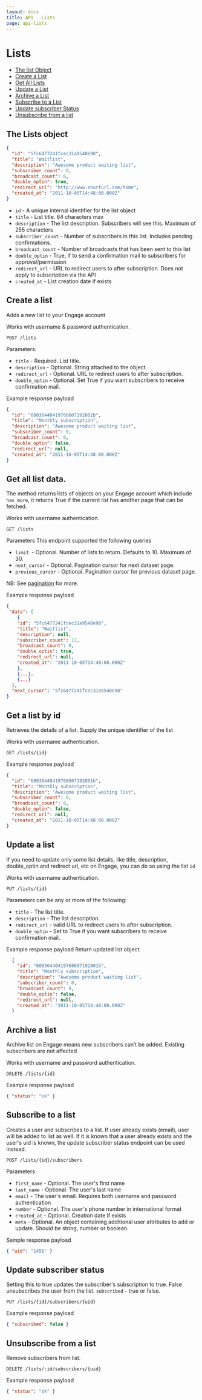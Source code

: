 ```yaml
---
layout: docs
title: API - Lists
page: api-lists
---
```


# Lists

- [The list Object](#the-list-object)
- [Create a List](#create-a-list)
- [Get All Lists](#get-all-list-data)
- [Update a List](#update-a-list)
- [Archive a List](#archive-a-list)
- [Subscribe to a List](#subscribe-to-a-list)
- [Update subscriber Status](#update-subscriber-status)
- [Unsubscribe from a list ](#unsubscribe-from-a-list)


## The Lists object

```json
{
  "id": "5fc6477241fcec31a9548e98",
  "title": "Waitlist",
  "description": "Awesome product waiting list",
  "subscriber_count": 0,
  "broadcast_count": 0,
  "double_optin": true,
  "redirect_url": "http://www.shorturl.com/home",
  "created_at": "2011-10-05T14:48:00.000Z"
}
```

- `id` - A unique internal identifier for the list object
- `title` - List title. 64 characters max
- `description` - The list description. Subscribers will see this. Maximum of 255 characters
- `subscriber_count` - Number of subscribers in this list. Includes pending confirmations.
- `broadcast_count` - Number of broadcasts that has been sent to this list
- `double_optin` - True, if to send a confirmation mail to subscribers for approval/permission
- `redirect_url` - URL to redirect users to after subscription. Does not apply to subscription via the API
- `created_at` - List creation date if exists

## Create a list

Adds a new list to your Engage account

Works with username & password authentication.

```
POST /lists
```

Parameters:

- `title` - Required. List title.
- `description` - Optional. String attached to the object.
- `redirect_url` - Optional. URL to redirect users to after subscription.
- `double_optin` - Optional. Set True if you want subscribers to receive confirmation mail.

Example response payload

```json
{
  "id": "60036440419768607192801b",
  "title": "Monthly subscription",
  "description": "Awesome product waiting list",
  "subscriber_count": 0,
  "broadcast_count": 0,
  "double_optin": false,
  "redirect_url": null,
  "created_at": "2011-10-05T14:48:00.000Z"
}
```

## Get all list data.

The method returns lists of objects on your Engage account which include `has_more`, it returns True if the current list has another page that can be fetched. 

Works with username authentication.
```
GET /lists
```

Parameters
This endpoint supported the following queries

- `limit `- Optional. Number of lists to return. Defaults to 10. Maximum of 30.
- `next_cursor` - Optional. Pagination cursor for next dataset page.
- `previous_cursor` - Optional. Pagination cursor for previous dataset page.

NB: See [pagination](/docs/api/#pagination) for more.


Example response payload
```json
{
 "data": [
    {
    "id": "5fc6477241fcec31a9548e98",
    "title": "Waitlist",
    "description": null,
    "subscriber_count": 12,
    "broadcast_count": 0,
    "double_optin": true,
    "redirect_url": null,
    "created_at": "2011-10-05T14:48:00.000Z"
    },
    {...},
    {...}
  ],
  "next_cursor": "5fc6477241fcec31a9548e98"
}
```

## Get a list by id

Retrieves the details of a list. Supply the unique identifier of the list

Works with username authentication.
```
GET /lists/{id}
```

Example response payload
```json
{
  "id": "60036440419768607192801b",
  "title": "Monthly subscription",
  "description": "Awesome product waiting list",
  "subscriber_count": 0,
  "broadcast_count": 0,
  "double_optin": false,
  "redirect_url": null,
  "created_at": "2011-10-05T14:48:00.000Z"
}
```

## Update a list

If you need to update only some list details, like title, description, double_optin and redirect url, etc on Engage, you can do so using the list `id`

Works with username authentication.
```
PUT /lists/{id}
```

Parameters can be any or more of the following:
- `title` - The list title.
- `description` - The list description.
- `redirect_url` - valid URL to redirect users to after subscription.
- `double_optin` - Set to True if you want subscribers to receive confirmation mail.

Example response payload
Return updated list object.

```json
  {
    "id": "60036440419768607192801b",
    "title": "Monthly subscription",
    "description": "Awesome product waiting list",
    "subscriber_count": 0,
    "broadcast_count": 0,
    "double_optin": false,
    "redirect_url": null,
    "created_at": "2011-10-05T14:48:00.000Z"
  }

```

## Archive a list

Archive list on Engage means new subscribers can’t be added. Existing subscribers are not affected

Works with username and password authentication.

```
DELETE /lists/{id}
```

Example response payload

```json
{ "status": "ok" }
```

## Subscribe to a list

Creates a user and subscribes to a list. If user already exists (email), user will be added to list as well. If it is known that a user already exists and the user's uid is known, the update subscriber status endpoint can be used instead.

```
POST /lists/{id}/subscribers
```

Parameters

- `first_name` - Optional. The user's first name
- `last_name` - Optional. The user's last name
- `email` - The user's email. Requires both username and password authentication
- `number` - Optional. The user's phone number in international format
- `created_at` - Optional. Creation date if exists
- `meta` - Optional. An object containing additional user attributes to add or update. Should be string, number or boolean.

Sample response payload

```json
{ "uid": "1456" }
```

## Update subscriber status

Setting this to true updates the subscriber's subscription to true. False unsubscribes the user from the list. `subscribed` - true or false.

```
PUT /lists/{id}/subscribers/{uid}
```

Example response payload

```json
{ "subscribed": false }
```

## Unsubscribe from a list

Remove subscribers from list.

```
DELETE /lists/:id/subscribers/{uid}
```

Example response payload

```json
{ "status": "ok" }
```
